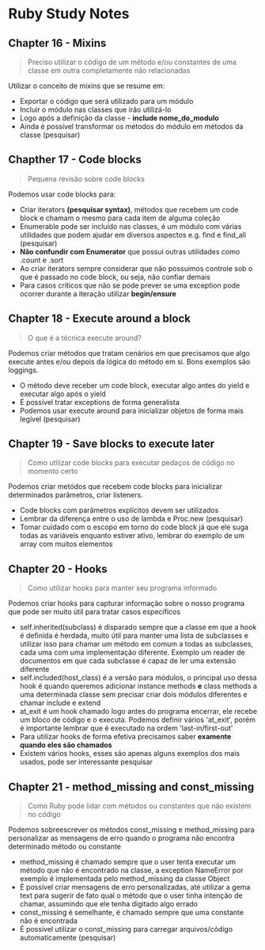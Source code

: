 # Ruby Study Notes


## Chapter 16 - Mixins
> Preciso utilizar o código de um método e/ou constantes de uma classe em outra completamente não relacionadas


Utilizar o conceito de mixins que se resume em:

- Exportar o código que será utilizado para um módulo
- Incluir o módulo nas classes que irão utilizá-lo
- Logo após a definição da classe - **include nome_do_modulo**
- Ainda é possível transformar os métodos do módulo em métodos da classe (pesquisar)

## Chapther 17 - Code blocks
> Pequena revisão sobre code blocks

Podemos usar code blocks para:

- Criar iterators **(pesquisar syntax)**, métodos que recebem um code block e chamam o mesmo para cada item de alguma coleção
- Enumerable pode ser incluído nas classes, é um módulo com várias utilidades que podem ajudar em diversos aspectos e.g. find e find_all (pesquisar)
- **Não confundir com Enumerator** que possui outras utilidades como .count e .sort
- Ao criar iterators sempre considerar que não possuimos controle sob o que é passado no code block, ou seja, não confiar demais
- Para casos críticos que não se pode prever se uma exception pode ocorrer durante a iteração utilizar **begin/ensure**

## Chapter 18 - Execute around a block
> O que é a técnica execute around?

Podemos criar métodos que tratam cenários em que precisamos que algo execute antes e/ou depois da lógica do método em si. Bons exemplos são loggings.
- O método deve receber um code block, executar algo antes do yield e executar algo após o yield
- É possível tratar exceptions de forma generalista
- Podemos usar execute around para inicializar objetos de forma mais legível (pesquisar)

## Chapter 19 - Save blocks to execute later
> Como utilizar code blocks para executar pedaços de código no momento certo

Podemos criar metódos que recebem code blocks para inicializar determinados parâmetros, criar listeners.
- Code blocks com parâmetros explícitos devem ser utilizados
- Lembrar da diferença entre o uso de lambda e Proc.new (pesquisar)
- Tomar cuidado com o escopo em torno do code block já que ele suga todas as variáveis enquanto estiver ativo, lembrar do exemplo de um array com muitos elementos

## Chapter 20 - Hooks
> Como utilizar hooks para manter seu programa informado

Podemos criar hooks para capturar informação sobre o nosso programa que pode ser muito útil para tratar casos específicos
- self.inherited(subclass) é disparado sempre que a classe em que a hook é definida é herdada, muito útil para manter uma lista de subclasses e utilizar isso para chamar um método em comum a todas as subclasses, cada uma com uma implementação diferente. Exemplo um reader de documentos em que cada subclasse é capaz de ler uma extensão diferente
- self.included(host_class) é a versão para módulos, o principal uso dessa hook é quando queremos adicionar instance methods **e** class methods a uma determinada classe sem precisar criar dois módulos diferentes e chamar include e extend
- at_exit é um hook chamado logo antes do programa encerrar, ele recebe um bloco de código e o executa. Podemos definir vários 'at_exit', porém é importante lembrar que é executado na ordem 'last-in/first-out'
- Para utilizar hooks de forma efetiva precisamos saber **examente quando eles são chamados**
- Existem vários hooks, esses são apenas alguns exemplos dos mais usados, pode ser interessante pesquisar

## Chapter 21 - method_missing and const_missing
> Como Ruby pode lidar com métodos ou constantes que não existem no código

Podemos sobreescrever os métodos const_missing e method_missing para personalizar as mensagens de erro quando o programa não encontra determinado método ou constante
- method_missing é chamado sempre que o user tenta executar um método que não é encontrado na classe, a exception NameError por exemplo é implementada pelo method_missing da classe Object
- É possível criar mensagens de erro personalizadas, até utilizar a gema text para sugerir de fato qual o método que o user tinha intenção de chamar, assumindo que ele tenha digitado algo errado
- const_missing é semelhante, é chamado sempre que uma constante não é encontrada
- É possível utilizar o const_missing para carregar arquivos/código automaticamente (pesquisar)
